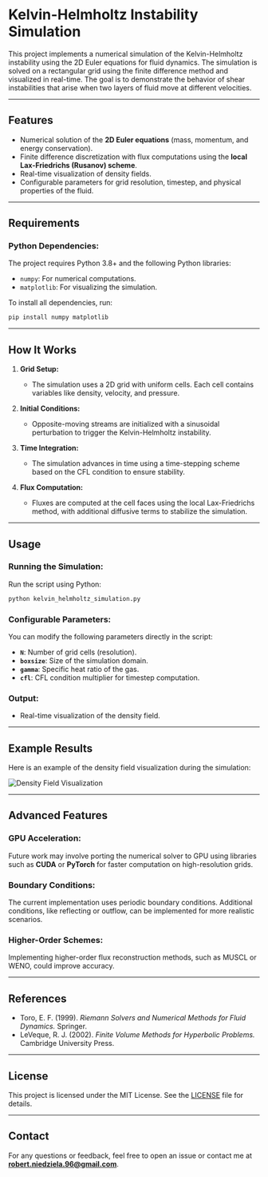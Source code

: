 # Kelvin-Helmholtz Instability Simulation

This project implements a numerical simulation of the Kelvin-Helmholtz instability using the 2D Euler equations for fluid dynamics. The simulation is solved on a rectangular grid using the finite difference method and visualized in real-time. The goal is to demonstrate the behavior of shear instabilities that arise when two layers of fluid move at different velocities.

---

## Features

- Numerical solution of the **2D Euler equations** (mass, momentum, and energy conservation).
- Finite difference discretization with flux computations using the **local Lax-Friedrichs (Rusanov) scheme**.
- Real-time visualization of density fields.
- Configurable parameters for grid resolution, timestep, and physical properties of the fluid.

---

## Requirements

### Python Dependencies:
The project requires Python 3.8+ and the following Python libraries:

- `numpy`: For numerical computations.
- `matplotlib`: For visualizing the simulation.

To install all dependencies, run:

```bash
pip install numpy matplotlib
```

---

## How It Works

1. **Grid Setup:**
   - The simulation uses a 2D grid with uniform cells. Each cell contains variables like density, velocity, and pressure.
   
2. **Initial Conditions:**
   - Opposite-moving streams are initialized with a sinusoidal perturbation to trigger the Kelvin-Helmholtz instability.

3. **Time Integration:**
   - The simulation advances in time using a time-stepping scheme based on the CFL condition to ensure stability.

4. **Flux Computation:**
   - Fluxes are computed at the cell faces using the local Lax-Friedrichs method, with additional diffusive terms to stabilize the simulation.

---

## Usage

### Running the Simulation:
Run the script using Python:

```bash
python kelvin_helmholtz_simulation.py
```

### Configurable Parameters:
You can modify the following parameters directly in the script:

- **`N`**: Number of grid cells (resolution).
- **`boxsize`**: Size of the simulation domain.
- **`gamma`**: Specific heat ratio of the gas.
- **`cfl`**: CFL condition multiplier for timestep computation.

### Output:

- Real-time visualization of the density field.

---

## Example Results

Here is an example of the density field visualization during the simulation:

![Density Field Visualization](https://via.placeholder.com/800x400.png?text=Visualization+Placeholder)

---

## Advanced Features

### GPU Acceleration:
Future work may involve porting the numerical solver to GPU using libraries such as **CUDA** or **PyTorch** for faster computation on high-resolution grids.

### Boundary Conditions:
The current implementation uses periodic boundary conditions. Additional conditions, like reflecting or outflow, can be implemented for more realistic scenarios.

### Higher-Order Schemes:
Implementing higher-order flux reconstruction methods, such as MUSCL or WENO, could improve accuracy.

---

## References

- Toro, E. F. (1999). *Riemann Solvers and Numerical Methods for Fluid Dynamics.* Springer.
- LeVeque, R. J. (2002). *Finite Volume Methods for Hyperbolic Problems.* Cambridge University Press.

---

## License

This project is licensed under the MIT License. See the [LICENSE](LICENSE) file for details.

---

## Contact

For any questions or feedback, feel free to open an issue or contact me at **robert.niedziela.96@gmail.com**.
